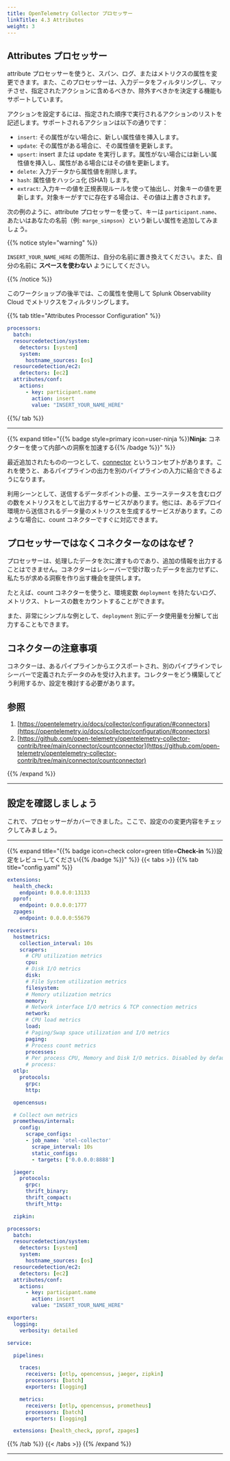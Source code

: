 ```yaml
---
title: OpenTelemetry Collector プロセッサー
linkTitle: 4.3 Attributes
weight: 3
---
```


## Attributes プロセッサー

attribute プロセッサーを使うと、スパン、ログ、またはメトリクスの属性を変更できます。また、このプロセッサーは、入力データをフィルタリングし、マッチさせ、指定されたアクションに含めるべきか、除外すべきかを決定する機能もサポートしています。

アクションを設定するには、指定された順序で実行されるアクションのリストを記述します。サポートされるアクションは以下の通りです：

- `insert`: その属性がない場合に、新しい属性値を挿入します。
- `update`: その属性がある場合に、その属性値を更新します。
- `upsert`: insert または update を実行します。属性がない場合には新しい属性値を挿入し、属性がある場合にはその値を更新します。
- `delete`: 入力データから属性値を削除します。
- `hash`: 属性値をハッシュ化 (SHA1) します。
- `extract`: 入力キーの値を正規表現ルールを使って抽出し、対象キーの値を更新します。対象キーがすでに存在する場合は、その値は上書きされます。

次の例のように、attribute プロセッサーを使って、キーは `participant.name`、あたいはあなたの名前（例: `marge_simpson`）という新しい属性を追加してみましょう。

{{% notice style="warning" %}}

`INSERT_YOUR_NAME_HERE` の箇所は、自分の名前に置き換えてください。また、自分の名前に **スペースを使わない** ようにしてください。

{{% /notice %}}

このワークショップの後半では、この属性を使用して Splunk Observability Cloud でメトリクスをフィルタリングします。

{{% tab title="Attributes Processor Configuration" %}}

``` yaml {hl_lines="9-13"}
processors:
  batch:
  resourcedetection/system:
    detectors: [system]
    system:
      hostname_sources: [os]
  resourcedetection/ec2:
    detectors: [ec2]
  attributes/conf:
    actions:
      - key: participant.name
        action: insert
        value: "INSERT_YOUR_NAME_HERE"
```

{{%/ tab %}}

---

{{% expand title="{{% badge style=primary icon=user-ninja %}}**Ninja:** コネクターを使って内部への洞察を加速する{{% /badge %}}" %}}

最近追加されたものの一つとして、[connector](https://opentelemetry.io/docs/collector/configuration/#connectors) というコンセプトがあります。これを使うと、あるパイプラインの出力を別のパイプラインの入力に結合できるようになります。

利用シーンとして、送信するデータポイントの量、エラーステータスを含むログの数をメトリクスをとして出力するサービスがあります。他には、あるデプロイ環境から送信されるデータ量のメトリクスを生成するサービスがあります。このような場合に、count コネクターですぐに対応できます。

## プロセッサーではなくコネクターなのはなぜ？

プロセッサーは、処理したデータを次に渡すものであり、追加の情報を出力することはできません。コネクターはレシーバーで受け取ったデータを出力せずに、私たちが求める洞察を作り出す機会を提供します。

たとえば、count コネクターを使うと、環境変数 `deployment` を持たないログ、メトリクス、トレースの数をカウントすることができます。

また、非常にシンプルな例として、`deployment` 別にデータ使用量を分解して出力することもできます。

## コネクターの注意事項

コネクターは、あるパイプラインからエクスポートされ、別のパイプラインでレシーバーで定義されたデータのみを受け入れます。コレクターをどう構築してどう利用するか、設定を検討する必要があります。

## 参照

1. [https://opentelemetry.io/docs/collector/configuration/#connectors](https://opentelemetry.io/docs/collector/configuration/#connectors)
2. [https://github.com/open-telemetry/opentelemetry-collector-contrib/tree/main/connector/countconnector](https://github.com/open-telemetry/opentelemetry-collector-contrib/tree/main/connector/countconnector)

{{% /expand %}}

---

## 設定を確認しましょう

これで、プロセッサーがカバーできました。ここで、設定のの変更内容をチェックしてみましょう。

---

{{% expand title="{{% badge icon=check color=green title=**Check-in** %}}設定をレビューしてください{{% /badge %}}" %}}
{{< tabs >}}
{{% tab title="config.yaml" %}}

```yaml {lineNos="table" wrap="true" hl_lines="58-68"}
extensions:
  health_check:
    endpoint: 0.0.0.0:13133
  pprof:
    endpoint: 0.0.0.0:1777
  zpages:
    endpoint: 0.0.0.0:55679

receivers:
  hostmetrics:
    collection_interval: 10s
    scrapers:
      # CPU utilization metrics
      cpu:
      # Disk I/O metrics
      disk:
      # File System utilization metrics
      filesystem:
      # Memory utilization metrics
      memory:
      # Network interface I/O metrics & TCP connection metrics
      network:
      # CPU load metrics
      load:
      # Paging/Swap space utilization and I/O metrics
      paging:
      # Process count metrics
      processes:
      # Per process CPU, Memory and Disk I/O metrics. Disabled by default.
      # process:
  otlp:
    protocols:
      grpc:
      http:

  opencensus:

  # Collect own metrics
  prometheus/internal:
    config:
      scrape_configs:
      - job_name: 'otel-collector'
        scrape_interval: 10s
        static_configs:
        - targets: ['0.0.0.0:8888']

  jaeger:
    protocols:
      grpc:
      thrift_binary:
      thrift_compact:
      thrift_http:

  zipkin:

processors:
  batch:
  resourcedetection/system:
    detectors: [system]
    system:
      hostname_sources: [os]
  resourcedetection/ec2:
    detectors: [ec2]
  attributes/conf:
    actions:
      - key: participant.name
        action: insert
        value: "INSERT_YOUR_NAME_HERE"

exporters:
  logging:
    verbosity: detailed

service:

  pipelines:

    traces:
      receivers: [otlp, opencensus, jaeger, zipkin]
      processors: [batch]
      exporters: [logging]

    metrics:
      receivers: [otlp, opencensus, prometheus]
      processors: [batch]
      exporters: [logging]

  extensions: [health_check, pprof, zpages]
```

{{% /tab %}}
{{< /tabs >}}
{{% /expand %}}

---
